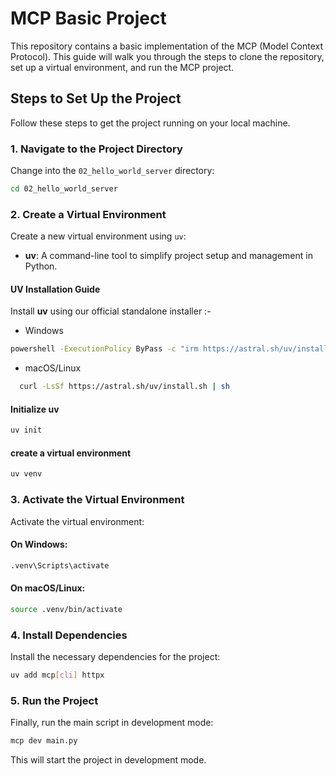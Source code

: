 
# MCP Basic Project

This repository contains a basic implementation of the MCP (Model Context Protocol). This guide will walk you through the steps to clone the repository, set up a virtual environment, and run the MCP project.

## Steps to Set Up the Project

Follow these steps to get the project running on your local machine.

### 1. Navigate to the Project Directory

Change into the `02_hello_world_server` directory:

```bash
cd 02_hello_world_server
```

### 2. Create a Virtual Environment

Create a new virtual environment using `uv`:
* **uv**: A command-line tool to simplify project setup and management in Python.
 #### UV Installation Guide

 Install **uv** using our official standalone installer :-

 * Windows

 ```bash
 powershell -ExecutionPolicy ByPass -c "irm https://astral.sh/uv/install.ps1 | iex"
```
* macOS/Linux
```bash
  curl -LsSf https://astral.sh/uv/install.sh | sh
```
#### Initialize uv
```bash
uv init
```
#### create a virtual environment
```bash
uv venv
```

### 3. Activate the Virtual Environment

Activate the virtual environment:

#### On Windows:

```bash
.venv\Scripts\activate
```

#### On macOS/Linux:

```bash
source .venv/bin/activate
```

### 4. Install Dependencies

Install the necessary dependencies for the project:

```bash
uv add mcp[cli] httpx
```

### 5. Run the Project

Finally, run the main script in development mode:

```bash
mcp dev main.py
```

This will start the project in development mode.




